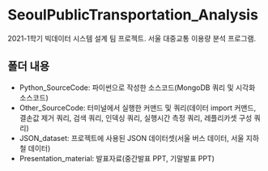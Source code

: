 # SeoulPublicTransportation_Analysis
2021-1학기 빅데이터 시스템 설계 팀 프로젝트. 서울 대중교통 이용량 분석 프로그램.

## 폴더 내용
* Python_SourceCode: 파이썬으로 작성한 소스코드(MongoDB 쿼리 및 시각화 소스코드)
* Other_SourceCode: 터미널에서 실행한 커맨드 및 쿼리(데이터 import 커맨드, 결손값 제거 쿼리, 검색 쿼리, 인덱싱 쿼리, 실행시간 측정 쿼리, 레플리카셋 구성 쿼리)
* JSON_dataset: 프로젝트에 사용된 JSON 데이터셋(서울 버스 데이터, 서울 지하철 데이터)
* Presentation_material: 발표자료(중간발표 PPT, 기말발표 PPT)
